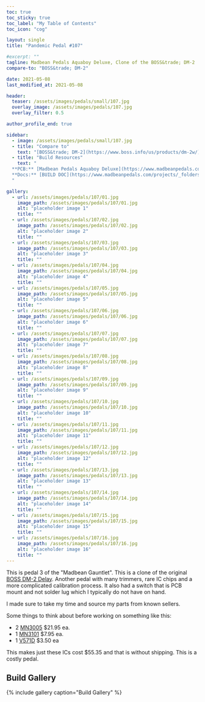 ```yaml
---
toc: true
toc_sticky: true
toc_label: "My Table of Contents"
toc_icon: "cog"

layout: single
title: "Pandemic Pedal #107"

#excerpt: ""
tagline: Madbean Pedals Aquaboy Deluxe, Clone of the BOSS&trade; DM-2
compare-to: "BOSS&trade; DM-2"

date: 2021-05-08
last_modified_at: 2021-05-08

header:
  teaser: /assets/images/pedals/small/107.jpg
  overlay_image: /assets/images/pedals/107.jpg
  overlay_filter: 0.5

author_profile_end: true

sidebar:
  - image: /assets/images/pedals/small/107.jpg
  - title: "Compare to"
    text: "[BOSS&trade; DM-2](https://www.boss.info/us/products/dm-2w/)"
  - title: "Build Resources"
    text: "
  **PCB:** [Madbean Pedals Aquaboy Deluxe](https://www.madbeanpedals.com/projects/index.html)<br>
  **Docs:** [BUILD DOC](https://www.madbeanpedals.com/projects/_folders/Delay/pdf/AquaboyDLX_2019.pdf)
  "

gallery:
  - url: /assets/images/pedals/107/01.jpg
    image_path: /assets/images/pedals/107/01.jpg
    alt: "placeholder image 1"
    title: ""
  - url: /assets/images/pedals/107/02.jpg
    image_path: /assets/images/pedals/107/02.jpg
    alt: "placeholder image 2"
    title: ""
  - url: /assets/images/pedals/107/03.jpg
    image_path: /assets/images/pedals/107/03.jpg
    alt: "placeholder image 3"
    title: ""
  - url: /assets/images/pedals/107/04.jpg
    image_path: /assets/images/pedals/107/04.jpg
    alt: "placeholder image 4"
    title: ""
  - url: /assets/images/pedals/107/05.jpg
    image_path: /assets/images/pedals/107/05.jpg
    alt: "placeholder image 5"
    title: ""
  - url: /assets/images/pedals/107/06.jpg
    image_path: /assets/images/pedals/107/06.jpg
    alt: "placeholder image 6"
    title: ""
  - url: /assets/images/pedals/107/07.jpg
    image_path: /assets/images/pedals/107/07.jpg
    alt: "placeholder image 7"
    title: ""
  - url: /assets/images/pedals/107/08.jpg
    image_path: /assets/images/pedals/107/08.jpg
    alt: "placeholder image 8"
    title: ""
  - url: /assets/images/pedals/107/09.jpg
    image_path: /assets/images/pedals/107/09.jpg
    alt: "placeholder image 9"
    title: ""
  - url: /assets/images/pedals/107/10.jpg
    image_path: /assets/images/pedals/107/10.jpg
    alt: "placeholder image 10"
    title: ""
  - url: /assets/images/pedals/107/11.jpg
    image_path: /assets/images/pedals/107/11.jpg
    alt: "placeholder image 11"
    title: ""
  - url: /assets/images/pedals/107/12.jpg
    image_path: /assets/images/pedals/107/12.jpg
    alt: "placeholder image 12"
    title: ""
  - url: /assets/images/pedals/107/13.jpg
    image_path: /assets/images/pedals/107/13.jpg
    alt: "placeholder image 13"
    title: ""
  - url: /assets/images/pedals/107/14.jpg
    image_path: /assets/images/pedals/107/14.jpg
    alt: "placeholder image 14"
    title: ""
  - url: /assets/images/pedals/107/15.jpg
    image_path: /assets/images/pedals/107/15.jpg
    alt: "placeholder image 15"
    title: ""
  - url: /assets/images/pedals/107/16.jpg
    image_path: /assets/images/pedals/107/16.jpg
    alt: "placeholder image 16"
    title: ""
---
```


This is pedal 3 of the "Madbean Gauntlet". This is a clone of the original [BOSS DM-2 Delay](https://www.guitarworld.com/features/classic-gear-boss-dm-2). Another pedal with many trimmers, rare IC chips and a more complicated calibration process. It also had a switch that is PCB mount and not solder lug which I typically do not have on hand.

I made sure to take my time and source my parts from known sellers. 

Some things to think about before working on something like this:

* 2 [MN3005](http://smallbear-electronics.mybigcommerce.com/mn3005-re-makes-xvive-audio/) $21.95 ea.
* 1 [MN3101](http://smallbear-electronics.mybigcommerce.com/ic-mn3101/) $7.95 ea.
* 1 [V571D](http://smallbear-electronics.mybigcommerce.com/ic-v571d/) $3.50 ea

This makes just these ICs cost $55.35 and that is without shipping. This is a costly pedal.

## Build Gallery ##

{% include gallery caption="Build Gallery" %}